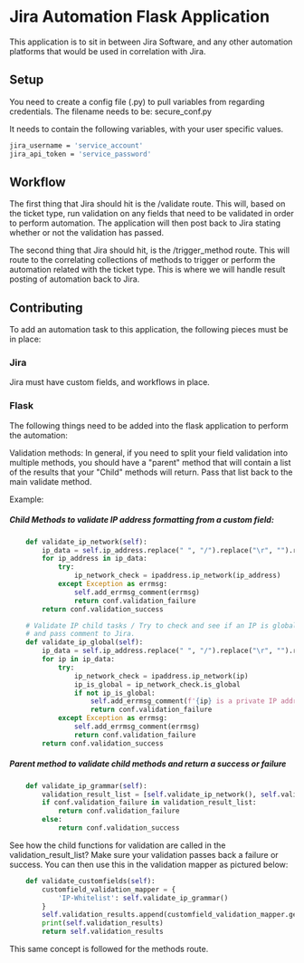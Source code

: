 # Jira Automation Flask Application

This application is to sit in between Jira Software, and any other automation platforms that would be used in correlation with Jira.

## Setup

You need to create a config file (.py) to pull variables from regarding credentials. The filename needs to be: secure_conf.py

It needs to contain the following variables,  with your user specific values.

```bash
jira_username = 'service_account'
jira_api_token = 'service_password'
```

## Workflow

The first thing that Jira should hit is the /validate route. This will, based on the ticket type, run validation on any fields that need to be validated in order to perform automation. The application will then post back to Jira stating whether or not the validation has passed.

The second thing that Jira should hit, is the /trigger_method route. This will route to the correlating collections of methods to trigger or perform the automation related with the ticket type. This is where we will handle result posting of automation back to Jira.



## Contributing
To add an automation task to this application, the following pieces must be in place:

### Jira
Jira must have custom fields, and workflows in place.

### Flask
The following things need to be added into the flask application to perform the automation:

Validation methods:
In general, if you need to split your field validation into multiple methods, you should have a "parent" method that will contain a list of the results that your "Child" methods will return. Pass that list back to the main validate method.

Example:
##### Child Methods to validate IP address formatting from a custom field:

```python
    def validate_ip_network(self):
        ip_data = self.ip_address.replace(" ", "/").replace("\r", "").replace("//", "/").split('\n')
        for ip_address in ip_data:
            try:
                ip_network_check = ipaddress.ip_network(ip_address)
            except Exception as errmsg:
                self.add_errmsg_comment(errmsg)
                return conf.validation_failure
        return conf.validation_success

    # Validate IP child tasks / Try to check and see if an IP is global. if global, then pass, if not, throw error
    # and pass comment to Jira.
    def validate_ip_global(self):
        ip_data = self.ip_address.replace(" ", "/").replace("\r", "").replace("//", "/").split('\n')
        for ip in ip_data:
            try:
                ip_network_check = ipaddress.ip_network(ip)
                ip_is_global = ip_network_check.is_global
                if not ip_is_global:
                    self.add_errmsg_comment(f'{ip} is a private IP address')
                    return conf.validation_failure
            except Exception as errmsg:
                self.add_errmsg_comment(errmsg)
                return conf.validation_failure
        return conf.validation_success
```

##### Parent method to validate child methods and return a success or failure
```python
    def validate_ip_grammar(self):
        validation_result_list = [self.validate_ip_network(), self.validate_ip_global()]
        if conf.validation_failure in validation_result_list:
            return conf.validation_failure
        else:
            return conf.validation_success
```
See how the child functions for validation are called in the validation_result_list? Make sure your validation passes back a failure or success. You can then use this in the validation mapper as pictured below:

```python
    def validate_customfields(self):
        customfield_validation_mapper = {
            'IP-Whitelist': self.validate_ip_grammar()
        }
        self.validation_results.append(customfield_validation_mapper.get(self.issue_type))
        print(self.validation_results)
        return self.validation_results
```

This same concept is followed for the methods route. 

